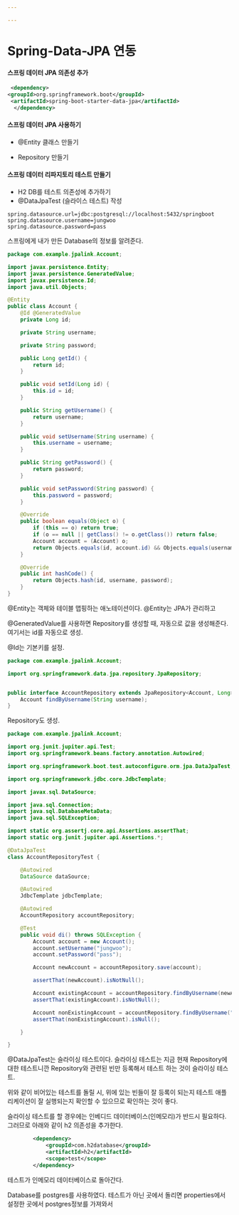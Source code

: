 ```yaml
---

---
```




# Spring-Data-JPA 연동



#### 스프링 데이터 JPA 의존성 추가

```xml
 <dependency>
<groupId>org.springframework.boot</groupId>
 <artifactId>spring-boot-starter-data-jpa</artifactId>
  </dependency>
```



#### 스프링 데이터 JPA 사용하기

-  @Entity 클래스 만들기

-  Repository 만들기

  

#### 스프링 데이터 리파지토리 테스트 만들기

- H2 DB를 테스트 의존성에 추가하기
- @DataJpaTest (슬라이스 테스트) 작성



```
spring.datasource.url=jdbc:postgresql://localhost:5432/springboot
spring.datasource.username=jungwoo
spring.datasource.password=pass
```

스프링에게 내가 만든 Database의 정보를 알려준다.

```java
package com.example.jpalink.Account;

import javax.persistence.Entity;
import javax.persistence.GeneratedValue;
import javax.persistence.Id;
import java.util.Objects;

@Entity
public class Account {
    @Id @GeneratedValue
    private Long id;

    private String username;

    private String password;

    public Long getId() {
        return id;
    }

    public void setId(Long id) {
        this.id = id;
    }

    public String getUsername() {
        return username;
    }

    public void setUsername(String username) {
        this.username = username;
    }

    public String getPassword() {
        return password;
    }

    public void setPassword(String password) {
        this.password = password;
    }

    @Override
    public boolean equals(Object o) {
        if (this == o) return true;
        if (o == null || getClass() != o.getClass()) return false;
        Account account = (Account) o;
        return Objects.equals(id, account.id) && Objects.equals(username, account.username) && Objects.equals(password, account.password);
    }

    @Override
    public int hashCode() {
        return Objects.hash(id, username, password);
    }
}
```

@Entity는 객체와 테이블 맵핑하는 애노테이션이다. @Entity는 JPA가 관리하고 

@GeneratedValue를 사용하면 Repository를 생성할 때, 자동으로 값을 생성해준다. 여기서는 id를 자동으로 생성.

@Id는 기본키를 설정.





```java
package com.example.jpalink.Account;

import org.springframework.data.jpa.repository.JpaRepository;


public interface AccountRepository extends JpaRepository<Account, Long> {
    Account findByUsername(String username);
}

```

 Repository도 생성.

```java
package com.example.jpalink.Account;

import org.junit.jupiter.api.Test;
import org.springframework.beans.factory.annotation.Autowired;

import org.springframework.boot.test.autoconfigure.orm.jpa.DataJpaTest;

import org.springframework.jdbc.core.JdbcTemplate;

import javax.sql.DataSource;

import java.sql.Connection;
import java.sql.DatabaseMetaData;
import java.sql.SQLException;

import static org.assertj.core.api.Assertions.assertThat;
import static org.junit.jupiter.api.Assertions.*;

@DataJpaTest
class AccountRepositoryTest {

    @Autowired
    DataSource dataSource;

    @Autowired
    JdbcTemplate jdbcTemplate;

    @Autowired
    AccountRepository accountRepository;

    @Test
    public void di() throws SQLException {
        Account account = new Account();
        account.setUsername("jungwoo");
        account.setPassword("pass");

        Account newAccount = accountRepository.save(account);

        assertThat(newAccount).isNotNull();

        Account existingAccount = accountRepository.findByUsername(newAccount.getUsername());
        assertThat(existingAccount).isNotNull();

        Account nonExistingAccount = accountRepository.findByUsername("kim");
        assertThat(nonExistingAccount).isNull();

    }

}
```

@DataJpaTest는 슬라이싱 테스트이다.  슬라이싱 테스트는 지금 현재 Repository에 대한 테스트니깐 Repository와 관련된 빈만 등록해서 테스트 하는 것이 슬라이싱 테스트.

위와 같이 비어있는 테스트를 돌릴 시, 위에 있는 빈들이 잘 등록이 되는지 테스트 애플리케이션이 잘 실행되는지 확인할 수 있으므로 확인하는 것이 좋다.

슬라이싱 테스트를 할 경우에는 인베디드 데이터베이스(인메모리)가 반드시 필요하다. 그러므로 아래와 같이 h2 의존성을 추가한다.

```xml
        <dependency>
            <groupId>com.h2database</groupId>
            <artifactId>h2</artifactId>
            <scope>test</scope>
        </dependency>
```

테스트가 인메모리 데이터베이스로 돌아간다.

Database를 postgres를 사용하였다. 테스트가 아닌 곳에서 돌리면 properties에서 설정한 곳에서 postgres정보를 가져와서 

